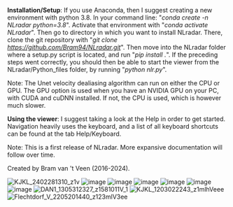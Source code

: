 <b>Installation/Setup</b>:
If you use Anaconda, then I suggest creating a new environment with python 3.8.
In your command line: "<i>conda create -n NLradar python=3.8</i>".
Activate that environment with "<i>conda activate NLradar</i>".
Then go to directory in which you want to install NLradar. 
There, clone the git repository with "<i>git clone https://github.com/Bram94/NLradar.git</i>".
Then move into the NLradar folder where a setup.py script is located, and run "<i>pip install .</i>".
If the preceding steps went correctly, you should then be able to start the viewer from the NLradar/Python_files folder, by running "<i>python nlr.py</i>". 

Note: The Unet velocity dealiasing algorithm can run on either the CPU or GPU. The GPU option is used when you have an NVIDIA GPU on your PC, with CUDA and cuDNN installed. 
If not, the CPU is used, which is however much slower.

<b>Using the viewer</b>:
I suggest taking a look at the Help in order to get started. Navigation heavily uses the keyboard, and a list of all keyboard shortcuts can be found at the tab Help/Keyboard.

Note: This is a first release of NLradar. More expansive documentation will follow over time.

Created by Bram van 't Veen (2016-2024).

![KJKL_2402281310_z1v](https://github.com/Bram94/NLradar_private/assets/24604991/c3633882-ba65-46aa-9a25-89a62fb0da57)
![image](https://github.com/Bram94/NLradar_private/assets/24604991/f0dc4cf3-9f3e-45d0-960b-b624c5264aa1)
![image](https://github.com/Bram94/NLradar_private/assets/24604991/12a9ece0-6e63-4cc2-98d7-b7bb35dc7f61)
![image](https://github.com/Bram94/NLradar_private/assets/24604991/0638f1a6-9bbe-4a7a-940e-314441094e41)
![image](https://github.com/Bram94/NLradar_private/assets/24604991/d2ec4bec-cd57-477f-b0c4-4a6eb2405f47)
![image](https://github.com/Bram94/NLradar_private/assets/24604991/f087f584-2bda-4e2e-a0c6-7904688f4c11)
![image](https://github.com/Bram94/NLradar_private/assets/24604991/217b2efc-cf41-4d15-a5ff-521f3dcc7568)
![DAN1_1305312327_z1581011V_1](https://github.com/Bram94/NLradar_private/assets/24604991/84066044-b455-47ae-b51e-36daec49fe5c)
![KJKL_1203022243_z1mlhVeee](https://github.com/Bram94/NLradar_private/assets/24604991/59cbf4f7-3916-41e3-a8c0-25c19b38ccad)
![Flechtdorf_V_2205201440_z123mlV3ee](https://github.com/Bram94/NLradar_private/assets/24604991/27227914-90ad-4f15-98c4-3c7e6a542595)
